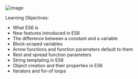 ![image](https://github.com/user-attachments/assets/6977c566-bd0f-40f5-9a88-d811459d1c7a)


Learning Objectives:

- What ES6 is
- New features introduced in ES6
- The difference between a constant and a variable
- Block-scoped variables
- Arrow functions and function parameters default to them
- Rest and spread function parameters
- String templating in ES6
- Object creation and their properties in ES6
- Iterators and for-of loops
